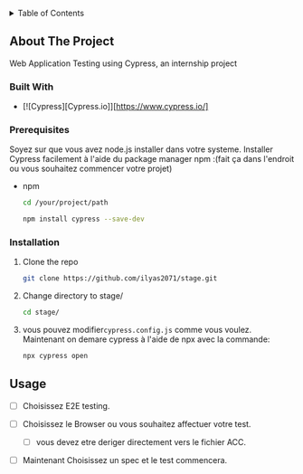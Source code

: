 <!-- Improved compatibility of back to top link: See: https://github.com/othneildrew/Best-README-Template/pull/73 -->
<a name="readme-top"></a>


<!-- TABLE OF CONTENTS -->
<details>
  <summary>Table of Contents</summary>
  <ol>
    <li>
      <a href="#about-the-project">About The Project</a>
      <ul>
        <li><a href="#built-with">Built With</a></li>
      </ul>
    </li>
    <li>
      <ul>
        <li><a href="#prerequisites">Prerequisites</a></li>
        <li><a href="#installation">Installation</a></li>
      </ul>
    </li>
    <li><a href="#usage">Usage</a></li>
  </ol>
</details>



<!-- ABOUT THE PROJECT -->
## About The Project

Web Application Testing using Cypress, an internship project 


### Built With

* [![Cypress][Cypress.io]][https://www.cypress.io/]





### Prerequisites
Soyez sur que vous avez node.js installer dans votre systeme.
Installer Cypress facilement à l'aide du package manager npm :(fait ça dans l'endroit ou vous souhaitez commencer votre projet)
* npm
  ```sh
  cd /your/project/path
  ```
  ```sh
  npm install cypress --save-dev
  ```

### Installation

1. Clone the repo
   ```sh
   git clone https://github.com/ilyas2071/stage.git
   ```
2. Change directory to stage/
   ```sh
   cd stage/
   ```
4. vous pouvez modifier`cypress.config.js` comme vous voulez. Maintenant on demare cypress à l'aide de npx avec la commande:
   ```sh
   npx cypress open
   ```


<!-- ROADMAP -->
## Usage

- [ ] Choisissez E2E testing.
- [ ] Choisissez le Browser ou vous souhaitez affectuer votre test.
    - [ ] vous devez etre deriger directement vers le fichier ACC.
- [ ] Maintenant Choisissez un spec et le test commencera.

